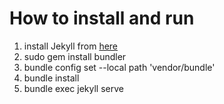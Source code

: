# How to install and run
1. install Jekyll from [here](https://jekyllrb.com/docs/installation/#requirements)
2. sudo gem install bundler
3. bundle config set --local path 'vendor/bundle'
4. bundle install
5. bundle exec jekyll serve
